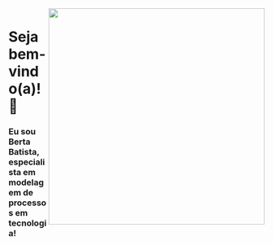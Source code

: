 <img src = "giphy.gif" width   = "425px" align = "right">

# Seja bem-vindo(a)!👋
### Eu sou Berta Batista, especialista em modelagem de processos em tecnologia!
